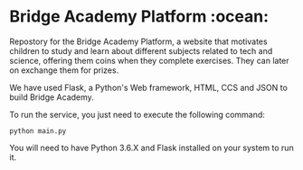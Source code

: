 <h1>Bridge Academy Platform :ocean:</h1>

<p>Repostory for the Bridge Academy Platform, a website that motivates children to study and learn about different subjects related to tech and science, offering them coins when they complete exercises. They can later on exchange them for prizes.</p> <p>We have used Flask, a Python's Web framework, HTML, CCS and JSON to build Bridge Academy.</p> 


<p>To run the service, you just need to execute the following command:</p>

```
python main.py
```

<p>You will need to have Python 3.6.X and Flask installed on your system to run it.</p>
